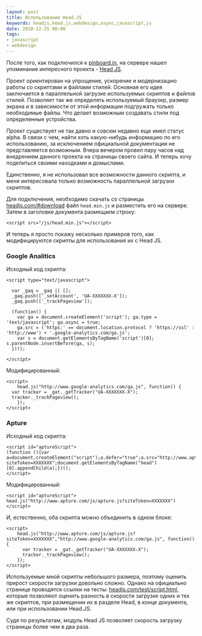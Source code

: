 ```yaml
---
layout: post
title: Использование Head.JS
keywords: headjs,head.js,webdesign,async,javascript,js
date: 2010-12-25 00:00
tags:
- javascript
- webdesign
---
```

После того, как подключился к <a href="http://pinboard.in/u:juev" rel="nofollow">pinboard.in</a>, на сервере нашел упоминание интересного проекта - <a href="http://headjs.com/" rel="nofollow">Head JS</a>. 

Проект ориентирован на упрощение, ускорение и модернизацию работы со скриптами и файлами стилей. Основная его идея заключается в параллельной загрузке используемых скриптов и файлов стилей. Позволяет так же определять используемый браузер, размер экрана и в зависимости от этой информации подгружать только необходимые файлы. Что делает возможным создавать стили под определенные устройства.

Проект существует не так давно и совсем недавно еще имел статус alpha. В связи с чем, найти хоть какую-нибудь информацию по его использованию, за исключением официальной документации не представляется возможным. Вчера вечером провел пару часов над внедрением данного проекта на страницы своего сайта. И теперь хочу поделиться своими находками и домыслами.

Единственно, я не использовал все возможности данного скрипта, и меня интересовала только возможность параллельной загрузки скриптов.

Для подключения, необходимо скачать со страницы <a href="http://headjs.com/#download" rel="nofollow">headjs.com/#download</a> файл <code>head.min.js</code> и разместить его на сервере. Затем в заголовке документа размещаем строку:

    <script src="/js/head.min.js"></script>

И теперь я просто покажу несколько примеров того, как модифицируются скрипты для использования их с Head JS.

<h3>Google Analitics</h3>
Исходный код скрипта:

    <script type="text/javascript">

      var _gaq = _gaq || [];
      _gaq.push(['_setAccount', 'UA-XXXXXXX-X']);
      _gaq.push(['_trackPageview']);

      (function() {
        var ga = document.createElement('script'); ga.type = 'text/javascript'; ga.async = true;
        ga.src = ('https:' == document.location.protocol ? 'https://ssl' : 'http://www') + '.google-analytics.com/ga.js';
        var s = document.getElementsByTagName('script')[0]; s.parentNode.insertBefore(ga, s);
      })();

    </script>

Модифицированный:

    <script>
        head.js("http://www.google-analytics.com/ga.js", function() {		 
      var tracker = _gat._getTracker("UA-XXXXXXX-X");
      tracker._trackPageview();		 
        });
    </script>

<h3>Apture</h3>
Исходный код скрипта:

    <script id="aptureScript">
    (function (){var a=document.createElement("script");a.defer="true";a.src="http://www.apture.com/js/apture.js?siteToken=XXXXXXX";document.getElementsByTagName("head")[0].appendChild(a);})();
    </script>

Модифицированный:

    <script id="aptureScript">
    head.js("http://www.apture.com/js/apture.js?siteToken=XXXXXXX")
    </script>

И, естественно, оба скрипта можно объединить в одном блоке:

    <script>
        head.js("http://www.apture.com/js/apture.js?siteToken=XXXXXXX","http://www.google-analytics.com/ga.js", function() {		 
          var tracker = _gat._getTracker("UA-XXXXXXX-X");
          tracker._trackPageview();		 
        });
    </script>

Используемые мной скрипты небольшого размера, поэтому оценить прирост скорости загрузки довольно сложно. Однако на официально странице проводятся ссылки на тесты: <a href="http://headjs.com/test/script.html" rel="nofollow">headjs.com/test/script.html</a>, которые позволяют оценить разность в скорости загрузке одних и тех же скриптов, при размещении их в разделе Head, в конце документа, или при использовании Head.JS. 

Судя по результатам, модуль Head JS позволяет скорость загрузку страницы более чем в два раза.
